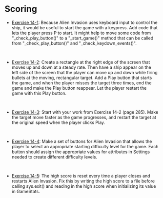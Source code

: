 # Scoring

- [Exercise 14-1](exercise_14_01.py):
Because Alien Invasion uses keyboard input to control the ship, it would be
useful to start the game with a keypress. Add code that lets the player press
P to start. It might help to move some code from "_check_play_button()" to a
"_start_game()" method that can be called from "_check_play_button()" and
"_check_keydown_events()".
</br>

- [Exercise 14-2](exercise_14_02.py):
Create a rectangle at the right edge of the screen that moves up and down at a
steady rate. Then have a ship appear on the left side of the screen that the
player can move up and down while firing bullets at the moving, rectangular
target. Add a Play button that starts the game, and when the player misses the
target three times, end the game and make the Play button reappear. Let the
player restart the game with this Play button.
</br>

- [Exercise 14-3](exercise_14_03.py):
Start with your work from Exercise 14-2 (page 285). Make the target move
faster as the game progresses, and restart the target at the original speed
when the player clicks Play.
</br>

- [Exercise 14-4](exercise_14_04.py):
Make a set of buttons for Alien Invasion that allows the player to select an
appropriate starting difficulty level for the game. Each button should assign
the appropriate values for attributes in Settings needed to create different
difficulty levels.
</br>

- [Exercise 14-5](exercise_14_05.py):
The high score is reset every time a player closes and restarts Alien Invasion.
Fix this by writing the high score to a file before calling sys.exit() and
reading in the high score when initializing its value in GameStats.
